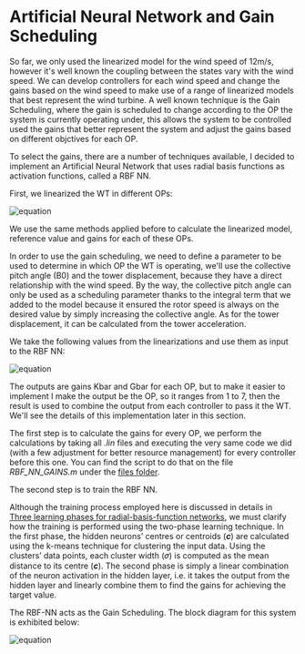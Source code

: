 # Artificial Neural Network and Gain Scheduling

So far, we only used the linearized model for the wind speed of 12m/s, however it's well known the coupling between the states vary with the wind speed.
We can develop controllers for each wind speed and change the gains based on the wind speed to make use of a range of linearized models that best represent the wind turbine. A well known technique is the Gain Scheduling, where the gain is scheduled to change according to the OP the system is currently operating under, this allows the system to be controlled used the gains that better represent the system and adjust the gains based on different objctives for each OP.

To select the gains, there are a number of techniques available, I decided to implement an Artificial Neural Network that uses radial basis functions as activation functions, called a RBF NN.

First, we linearized the WT in different OPs:

![equation](https://raw.githubusercontent.com/borgestassio/Wind-Turbine-Control/master/ANN%20GS/images/ops.PNG "OPS for linearization")


We use the same methods applied before to calculate the linearized model, reference value and gains for each of these OPs.

In order to use the gain scheduling, we need to define a parameter to be used to determine in which OP the WT is operating, we'll use the collective pitch angle (B0) and the tower displacement, because they have a direct relationship with the wind speed. 
By the way, the collective pitch angle can only be used as a scheduling parameter thanks to the integral term that we added to the model because it ensured the rotor speed is always on the desired value by simply increasing the collective angle.
As for the tower displacement, it can be calculated from the tower acceleration.

We take the following values from the linearizations and use them as input to the RBF NN:

![equation](https://raw.githubusercontent.com/borgestassio/Wind-Turbine-Control/master/ANN%20GS/images/xrbf.PNG "OPS for linearization")

The outputs are gains Kbar and Gbar for each OP, but to make it easier to implement I make the output be the OP, so it ranges from 1 to 7, then the result is used to combine the output from each controller to pass it the WT. We'll see the details of this implementation later in this section.


The first step is to calculate the gains for every OP, we perform the calculations by taking all *.lin* files and executing the very same code we did (with a few adjustment for better resource management) for every controller before this one. You can find the script to do that on the file *RBF_NN_GAINS.m* under the [files folder](https://github.com/borgestassio/Wind-Turbine-Control/tree/master/ANN%20GS/files).

The second step is to train the RBF NN. 

Although the training process employed here is discussed in details in [Three learning phases for radial-basis-function networks](http://citeseerx.ist.psu.edu/viewdoc/download?doi=10.1.1.109.312&rep=rep1&type=pdf#:~:text=It%20consists%20of%20three%20neural,combination%20of%20the%20basis%20functions.), we must clarify how the training is performed using the two-phase learning technique. In the first phase, the hidden neurons’ centres or centroids (***c***) are calculated using the k-means technique for clustering the input data. Using the clusters’ data points, each cluster width (𝜎) is computed as the mean distance to its centre (***c***). The second phase is simply a linear combination of the neuron activation in the hidden layer, i.e. it takes the output from the hidden layer and linearly combine them to find the gains for achieving the target value.

The RBF-NN acts as the Gain Scheduling. The block diagram for this system is exhibited below:

![equation](https://raw.githubusercontent.com/borgestassio/Wind-Turbine-Control/master/ANN%20GS/images/rbf_block.PNG "rbf system block diagram")

